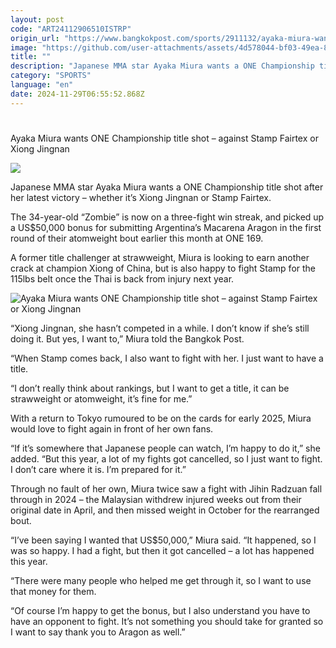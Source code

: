 ```yaml
---
layout: post
code: "ART24112906510ISTRP"
origin_url: "https://www.bangkokpost.com/sports/2911132/ayaka-miura-wants-one-championship-title-shot-–-against-stamp-fairtex-or-xiong-jingnan"
image: "https://github.com/user-attachments/assets/4d578044-bf03-49ea-8506-5e6fe5ed565a"
title: ""
description: "Japanese MMA star Ayaka Miura wants a ONE Championship title shot after her latest victory – whether it’s Xiong Jingnan or Stamp Fairtex."
category: "SPORTS"
language: "en"
date: 2024-11-29T06:55:52.868Z
---
```


# 

Ayaka Miura wants ONE Championship title shot – against Stamp Fairtex or Xiong Jingnan

![](https://github.com/user-attachments/assets/94af74eb-575b-4e37-9935-7bef04982809)

Japanese MMA star Ayaka Miura wants a ONE Championship title shot after her latest victory – whether it’s Xiong Jingnan or Stamp Fairtex.

The 34-year-old “Zombie” is now on a three-fight win streak, and picked up a US$50,000 bonus for submitting Argentina’s Macarena Aragon in the first round of their atomweight bout earlier this month at ONE 169. 

A former title challenger at strawweight, Miura is looking to earn another crack at champion Xiong of China, but is also happy to fight Stamp for the 115lbs belt once the Thai is back from injury next year.

![Ayaka Miura wants ONE Championship title shot – against Stamp Fairtex or Xiong Jingnan](https://github.com/user-attachments/assets/d9962a3c-93d6-43e3-9a74-a83b0a23241e)

“Xiong Jingnan, she hasn’t competed in a while. I don’t know if she’s still doing it. But yes, I want to,” Miura told the Bangkok Post. 

“When Stamp comes back, I also want to fight with her. I just want to have a title. 

“I don’t really think about rankings, but I want to get a title, it can be strawweight or atomweight, it’s fine for me.”

With a return to Tokyo rumoured to be on the cards for early 2025, Miura would love to fight again in front of her own fans.

“If it’s somewhere that Japanese people can watch, I’m happy to do it,” she added. “But this year, a lot of my fights got cancelled, so I just want to fight. I don’t care where it is. I’m prepared for it.”

Through no fault of her own, Miura twice saw a fight with Jihin Radzuan fall through in 2024 – the Malaysian withdrew injured weeks out from their original date in April, and then missed weight in October for the rearranged bout.

“I’ve been saying I wanted that US$50,000,” Miura said. “It happened, so I was so happy. I had a fight, but then it got cancelled – a lot has happened this year. 

“There were many people who helped me get through it, so I want to use that money for them. 

“Of course I’m happy to get the bonus, but I also understand you have to have an opponent to fight. It’s not something you should take for granted so I want to say thank you to Aragon as well.”